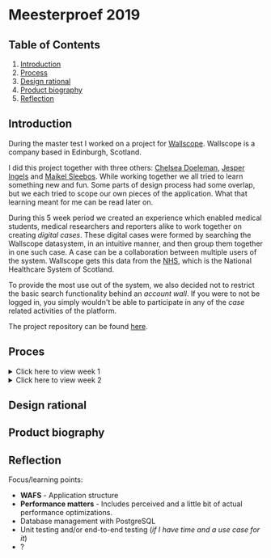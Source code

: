 # Meesterproef 2019

## Table of Contents

1. [Introduction](#Introduction)
2. [Process](#Process)
3. [Design rational](#Design-rational)
4. [Product biography](#Product-biography)
5. [Reflection](#Reflection)

## Introduction

During the master test I worked on a project for [Wallscope](https://wallscope.co.uk/).
Wallscope is a company based in Edinburgh, Scotland.

I did this project together with three others: [Chelsea Doeleman](https://github.com/chelseadoeleman), [Jesper Ingels](https://github.com/jesperingels) and [Maikel Sleebos](https://github.com/Senpaizuri).
While working together we all tried to learn something new and fun. Some parts of design process had some overlap, but we each tried to scope our own pieces of the application. What that learning meant for me can be read later on.

During this 5 week period we created an experience which enabled medical students, medical researchers and reporters alike to work together on creating _digital cases_.
These digital cases were formed by searching the Wallscope datasystem, in an intuitive manner, and then group them together in one such case. A case can be a collaboration between multiple users of the system.
Wallscope gets this data from the [NHS](https://www.scot.nhs.uk/), which is the National Healthcare System of Scotland.

To provide the most use out of the system, we also decided not to restrict the basic search functionality behind an _account wall_. If you were to not be logged in, you simply wouldn't be able to participate in any of the _case_ related activities of the platform.

The project repository can be found [here](https://github.com/Maikxx/360-wallscope).

## Proces

<details>
<summary>Click here to view week 1</summary>

### Week 1

During the first week we were greeted by Ontero from Wallscope at the UASA.
We did some initial exchaning of ideas and started talking about logistics of our visit to Edinburgh.

I have to say we had the option to work together with UX designers on this project, but this teamwork didn't feel very good from the start, so we decided to separate ways and each do our own.

We unfortunately only had one day to start planning things out, due to the massive public transport strike in the Netherlands that second day.

Besides this, we made it work and went to Edinburgh on wednesday. We had this day and the evenings to do some touristy stuff.

We ofcourse also did some work on thursday and friday. We were greeted by a lot of people from different kinds of companies representing Scotland, including Wallscope itself and the [NHS](https://www.scot.nhs.uk/).
On the first workday we mainly did concepting and project scoping (which we did a poor job of seen afterwards).

Even though most reading this, probably know I don't really like this phase, I still think it is very important to bring a good service to life, which is why I happily participated in the brainstorming processes.
I also did some design research, like the rest of the group on friday, mainly looking at examples of similar systems on Pinterest.
After doing some design research we all decided to take on the challenge to start designing something in Adobe XD. The result of this can be found [here](https://github.com/Maikxx/360-wallscope/blob/master/docs/BRIEFING_1.md).

After us all designing something, we had to give a presentation to the full crowd at the end of the friday, where we presented our findings and first designs.

We unfortunately did not have time to talk with Joost about our progress this week.

</details>

<details>
<summary>Click here to view week 2</summary>

### Week 2

During the second week we quickly had a talk with Joost about our concepts for the project.
We pretty much got to hear what we had already thought, which was that the concept was too broad and difficult to really make something fun out of.

We decided to take the route which lead to our current concept at the moment of writing, which is written above. We Skype called Wallscope about this in the afternoon to confirm this concept was still useful for them, which they confirmed it was.

At the start of this week I still focussed on improving that design that was created the week before.
At some point we all decided to start merging things together into one design and to stick with that.
Frankly, it was a mix of a lot of our designs combined into one.

You can find more about these updated designs [here]([here](https://github.com/Maikxx/360-wallscope/blob/master/docs/BRIEFING_3.md)).

Chelsea decided to merge the other designs into hers, since we all thought her designs were the furthest and best.

For the rest of the week I mainly started my technical (lead, which I think is a very stupid thing to name myself but it kind of has some sence to it) role. I started creating the full boilerplate in React, TypeScript and SCSS.
At this point I still thought a little bit about myself too much, which I stubbed my toe on later, since I didn't realize these technologies were not common to everyone.

We collectively decided to continue using React as it was the easiest of the three major frameworks to learn for all.

After building this boilerplate a wild _marshmellow_ occurred (as [Elastique](https://elastique.nl/) likes to call it), since I did not yet think of combining a server into this contraption. Rewriting this was kind of a challenge, which took me pretty much the whole week, while the rest started creating React components.

As the server language I took Node.js wrapped in TypeScript with a PostgreSQL database, since I thought this was best for performance and the database still challenged me enough to learn a lot.

I tried to teach the others some basic structuring things like [these version control guidelines](https://github.com/Maikxx/360-wallscope/blob/master/docs/guidelines/VERSION_CONTROL.md) and some React and TypeScript introductions during this week also.

When I did a talk with Joost, it pretty much confirmed that I already had the WAFS course in the pocket, however that I needed more focus points, mainly for myself to learn. For example, the addition of real-time connectivity if it was possible in context and time, as well as the ability for me to learn something about Unit and End-to-end testing.

</details>

## Design rational

<!-- Verantwoording van het eigen deel van het ontwerp -->

## Product biography

<!-- Doorlopen iteratieve proces -->

## Reflection

Focus/learning points:

* **WAFS** - Application structure
* **Performance matters** - Includes perceived and a little bit of actual performance optimizations.
* Database management with PostgreSQL
* Unit testing and/or end-to-end testing (_if I have time and a use case for it_)
* ?

<!-- Aan de hand van de relevante vakrubrics... -->
